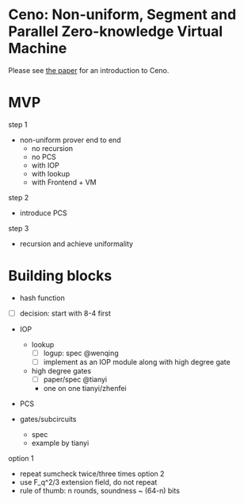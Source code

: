 # Ceno: Non-uniform, Segment and Parallel Zero-knowledge Virtual Machine

Please see [the paper](https://eprint.iacr.org/2024/387) for an introduction to Ceno.

# MVP
step 1
- non-uniform prover end to end
  - no recursion
  - no PCS
  - with IOP
  - with lookup
  - with Frontend + VM

step 2
- introduce PCS

step 3
- recursion and achieve uniformality

# Building blocks
- hash function
<!---  - [ ] merkle tree hash: 2-1 or 3-1 with padding
  - [ ] transcript: 3-1
  - [ ] (optional) breakdown: 16-1
  - [ ] plonky2 12-4 --->
  - [ ] decision: start with 8-4 first

- IOP
  - lookup
    - [ ] logup: spec @wenqing
    - [ ] implement as an IOP module along with high degree gate
  - high degree gates
    - [ ] paper/spec @tianyi
    - one on one tianyi/zhenfei

- PCS

- gates/subcircuits
  - spec
  - example by tianyi


option 1
- repeat sumcheck twice/three times
option 2
- use F_q^2/3 extension field, do not repeat
- rule of thumb: n rounds, soundness ~ (64-n) bits




 
